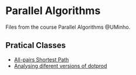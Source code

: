 # Parallel Algorithms

Files from the course Parallel Algorithms @UMinho.

## Pratical Classes

* [All-pairs Shortest Path](asp)
* [Analysing diferent versions of dotprod](dotprod)
